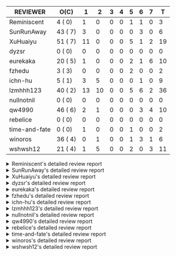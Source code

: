 |   REVIEWER    |  O(C)   | 1  | 2  | 3 | 4 | 5 | 6 | 7 | T  |
|---------------|---------|----|----|---|---|---|---|---|----|
| Reminiscent   |  4 ( 0) |  1 |  0 | 0 | 0 | 1 | 1 | 0 |  3 |
| SunRunAway    | 43 ( 7) |  3 |  0 | 0 | 0 | 0 | 3 | 0 |  6 |
| XuHuaiyu      | 51 ( 7) | 11 |  0 | 0 | 0 | 5 | 1 | 2 | 19 |
| dyzsr         |  0 ( 0) |  0 |  0 | 0 | 0 | 0 | 0 | 0 |  0 |
| eurekaka      | 20 ( 5) |  1 |  0 | 0 | 0 | 2 | 1 | 6 | 10 |
| fzhedu        |  3 ( 3) |  0 |  0 | 0 | 0 | 2 | 0 | 0 |  2 |
| ichn-hu       |  5 ( 1) |  3 |  5 | 0 | 0 | 0 | 1 | 0 |  9 |
| lzmhhh123     | 40 ( 2) | 13 | 10 | 0 | 0 | 5 | 6 | 2 | 36 |
| nullnotnil    |  0 ( 0) |  0 |  0 | 0 | 0 | 0 | 0 | 0 |  0 |
| qw4990        | 46 ( 6) |  2 |  1 | 0 | 0 | 0 | 3 | 4 | 10 |
| rebelice      |  0 ( 0) |  0 |  0 | 0 | 0 | 0 | 0 | 0 |  0 |
| time-and-fate |  0 ( 0) |  1 |  0 | 0 | 0 | 1 | 0 | 0 |  2 |
| winoros       | 36 ( 4) |  0 |  1 | 0 | 0 | 1 | 3 | 1 |  6 |
| wshwsh12      | 21 ( 4) |  1 |  5 | 0 | 0 | 2 | 0 | 3 | 11 |


<details> 
  <summary>Reminiscent's detailed review report</summary> 

## To Be Reviewed

|    REPO    |                                                               PR                                                                | C | LASTED |
|------------|---------------------------------------------------------------------------------------------------------------------------------|---|--------|
| tidb/21137 | [executor: specially handle empty input for apply's outer child aggregate (#20544)](https://github.com/pingcap/tidb/pull/21137) |   | 19d20h |
| tidb/21467 | [planner: fix explain-hint panic for joins generated by subquery (#20675)](https://github.com/pingcap/tidb/pull/21467)          |   | 5d18h  |
| tidb/21495 | [planner: do not propagate column eq with different column types](https://github.com/pingcap/tidb/pull/21495)                   |   | 4d19h  |
| tidb/21550 | [planner : fix unsigned_decimal_col=-int_cnst access index (#21198)](https://github.com/pingcap/tidb/pull/21550)                |   | 19h    |


## Reviewed in Last 7 Days

|    REPO    |                                                              PR                                                               | C | D |  R   |
|------------|-------------------------------------------------------------------------------------------------------------------------------|---|---|------|
| tidb/21466 | [bindinfo: physically delete previous binding when recreating a binding (#21349)](https://github.com/pingcap/tidb/pull/21466) |   | 1 | 5d0h |
| tidb/21488 | [planner: fix ambiguous field when resolve having expr  (#21165)](https://github.com/pingcap/tidb/pull/21488)                 |   | 5 | 3h   |
| tidb/21450 | [bindinfo: dbname check for bindings should be case insensitive (#21143)](https://github.com/pingcap/tidb/pull/21450)         |   | 6 | 0h   |


</details> 


<details> 
  <summary>SunRunAway's detailed review report</summary> 

## To Be Reviewed

|     REPO     |                                                                     PR                                                                     | C | LASTED  |
|--------------|--------------------------------------------------------------------------------------------------------------------------------------------|---|---------|
| docs-cn/4913 | [explain: add indexes](https://github.com/pingcap/docs-cn/pull/4913)                                                                       |   | 22d17h  |
| docs-cn/4933 | [explain: add joins](https://github.com/pingcap/docs-cn/pull/4933)                                                                         |   | 18d20h  |
| tidb/15370   | [planner,executor: Refactor Shuffle and implement parallel Sort](https://github.com/pingcap/tidb/pull/15370)                               | Y | 269d18h |
| docs-cn/4975 | [system variable: add tidb_enable_rate_limit_action ](https://github.com/pingcap/docs-cn/pull/4975)                                        |   | 11d13h  |
| tidb/15462   | [executor: implement `graceHashJoin`](https://github.com/pingcap/tidb/pull/15462)                                                          | Y | 265d17h |
| tidb/16967   | [executor: Refactor Shuffle and implement parallel sort (executor part)](https://github.com/pingcap/tidb/pull/16967)                       | Y | 220d10h |
| tidb/17238   | [*: refactor table.Allocator to improve readability](https://github.com/pingcap/tidb/pull/17238)                                           |   | 207d18h |
| tidb/19120   | [executor: Concurrently fetch chunks and insert them to a concurrent hash table in hash build](https://github.com/pingcap/tidb/pull/19120) |   | 119d21h |
| tidb/19178   | [executor: Refactor probe channel](https://github.com/pingcap/tidb/pull/19178)                                                             |   | 117d16h |
| tidb/19347   | [executor: support new syntax `create/drop binding for digest` for tidb dashboard usage](https://github.com/pingcap/tidb/pull/19347)       |   | 109d23h |
| tidb/19807   | [executor: parallel evaluation for aggregate functions with distinct in hashAgg](https://github.com/pingcap/tidb/pull/19807)               |   | 95d10h  |
| tidb/19900   | [executor: enable inline projection for sort&topN](https://github.com/pingcap/tidb/pull/19900)                                             | Y | 90d18h  |
| tidb/20140   | [expressions: Support `bin-to-uuid` and `uuid-to-bin`](https://github.com/pingcap/tidb/pull/20140)                                         |   | 77d22h  |
| tidb/20220   | [*: new secondary index value format](https://github.com/pingcap/tidb/pull/20220)                                                          |   | 74d16h  |
| tidb/20316   | [docs/design: add design doc for index usage information](https://github.com/pingcap/tidb/pull/20316)                                      |   | 69d17h  |
| tidb/20335   | [planner, executor: enable inline projection for Selection](https://github.com/pingcap/tidb/pull/20335)                                    | Y | 66d17h  |
| tidb/20360   | [planner: refine explain info for batch cop](https://github.com/pingcap/tidb/pull/20360)                                                   |   | 60d22h  |
| tidb/20397   | [parser: replace ast.SelectLockInShareMode with ast.SelectLockForShare](https://github.com/pingcap/tidb/pull/20397)                        |   | 58d18h  |
| tidb/20615   | [utils: Avoid panic when getting memory](https://github.com/pingcap/tidb/pull/20615)                                                       |   | 46d2h   |
| tidb/20689   | [expression: make TIME function compatible with MySQL (#19158)](https://github.com/pingcap/tidb/pull/20689)                                |   | 41d20h  |
| tidb/20750   | [executor, infoschema, planner: optimize query cluster_slow_query](https://github.com/pingcap/tidb/pull/20750)                             |   | 36d23h  |
| tidb/20752   | [*: trace statsCache and preparePlanCache by Global memory tracker.](https://github.com/pingcap/tidb/pull/20752)                           |   | 36d22h  |
| tidb/20765   | [planner: support stable result mode](https://github.com/pingcap/tidb/pull/20765)                                                          |   | 36d16h  |
| tidb/20799   | [planner: bypass the DNF restriction if index merge hint is specified](https://github.com/pingcap/tidb/pull/20799)                         |   | 35d16h  |
| tidb/20868   | [execution : fix Compatibility between select and mysql](https://github.com/pingcap/tidb/pull/20868)                                       |   | 33d18h  |
| tidb/20894   | [planner, store/tikv, executor:Support shuffled hash join and refine codes](https://github.com/pingcap/tidb/pull/20894)                    |   | 32d18h  |
| tidb/20947   | [expression: handle tp.flen overflow in to_base64 function](https://github.com/pingcap/tidb/pull/20947)                                    |   | 29d0h   |
| tidb/21137   | [executor: specially handle empty input for apply's outer child aggregate (#20544)](https://github.com/pingcap/tidb/pull/21137)            |   | 19d20h  |
| tidb/21207   | [planner: fix the inappropriate out-of-range range estimation rule](https://github.com/pingcap/tidb/pull/21207)                            |   | 15d18h  |
| tidb/21277   | [executor: fix split table with large integers](https://github.com/pingcap/tidb/pull/21277)                                                |   | 13d19h  |
| tidb/21310   | [types: convert string to MySQL BIT correctly](https://github.com/pingcap/tidb/pull/21310)                                                 |   | 12d22h  |
| tidb/21364   | [expression: make CAST function returns null when invalid value is casted as TIME (#18653)](https://github.com/pingcap/tidb/pull/21364)    |   | 9d1h    |
| tidb/21381   | [*: optimize analyze cluster index table](https://github.com/pingcap/tidb/pull/21381)                                                      |   | 8d17h   |
| tidb/21386   | [expression: Disable cast decimal as string push down to TiFlash](https://github.com/pingcap/tidb/pull/21386)                              |   | 8d16h   |
| tidb/21431   | [planner: fix correlated aggregates which should be evaluated in outer query](https://github.com/pingcap/tidb/pull/21431)                  |   | 6d19h   |
| tidb/21443   | [*: Let binary literal can be convert to enum and set (#20789)](https://github.com/pingcap/tidb/pull/21443)                                |   | 6d13h   |
| tidb/21444   | [planner: ignore anonymous index while tiflash replica is available](https://github.com/pingcap/tidb/pull/21444)                           |   | 6d12h   |
| tidb/21503   | [planner: fix invalid convert type in between...and... (#19820)](https://github.com/pingcap/tidb/pull/21503)                               | Y | 4d15h   |
| tidb/21504   | [planner: fix invalid convert type in between...and... (#19820)](https://github.com/pingcap/tidb/pull/21504)                               | Y | 4d15h   |
| tidb/21546   | [planner: do not push down the aggregation function with correlated column (#21453)](https://github.com/pingcap/tidb/pull/21546)           |   | 23h     |
| tidb/21562   | [*:Adapt ScanDetailV2 in KvGet and KvBatchGet Response](https://github.com/pingcap/tidb/pull/21562)                                        |   | 16h     |
| tidb/21573   | [expression: fix incorrect result of IsTrue function for time types (#21534)](https://github.com/pingcap/tidb/pull/21573)                  |   | 13h     |
| tidb/21578   | [*: gocritic fixes for commentFormatting](https://github.com/pingcap/tidb/pull/21578)                                                      |   | 5h      |


## Reviewed in Last 7 Days

|     REPO     |                                                            PR                                                             | C | D |   R    |
|--------------|---------------------------------------------------------------------------------------------------------------------------|---|---|--------|
| tidb/21548   | [coprocessor: Support changing maxRanges (#21542)](https://github.com/pingcap/tidb/pull/21548)                            |   | 1 | 1h     |
| docs/4219    | [toc: add sql optimization-related docs](https://github.com/pingcap/docs/pull/4219)                                       |   | 1 | 25d14h |
| tidb/21542   | [coprocessor: Support changing maxRanges](https://github.com/pingcap/tidb/pull/21542)                                     |   | 1 | 14h    |
| tidb/21109   | [tikv: distinguish server timeout and server busy error for TiKV and TiFlash](https://github.com/pingcap/tidb/pull/21109) |   | 6 | 15d21h |
| docs-cn/5003 | [add more comment for mem-quota-query](https://github.com/pingcap/docs-cn/pull/5003)                                      |   | 6 | 22h    |
| tidb/21449   | [*: Fix coverage test fail](https://github.com/pingcap/tidb/pull/21449)                                                   |   | 6 | 0h     |


</details> 


<details> 
  <summary>XuHuaiyu's detailed review report</summary> 

## To Be Reviewed

|    REPO    |                                                                              PR                                                                              | C | LASTED  |
|------------|--------------------------------------------------------------------------------------------------------------------------------------------------------------|---|---------|
| tidb/17997 | [expression: make greatest/least type comparison compatible with MySQL](https://github.com/pingcap/tidb/pull/17997)                                          | Y | 177d19h |
| tidb/19292 | [planner: suppport left join in join reorder](https://github.com/pingcap/tidb/pull/19292)                                                                    |   | 111d16h |
| tidb/19900 | [executor: enable inline projection for sort&topN](https://github.com/pingcap/tidb/pull/19900)                                                               | Y | 90d18h  |
| tidb/20040 | [planner, expression: take NullFlag into consideration when optimize the `int non-const` <cmp > `non-int const`](https://github.com/pingcap/tidb/pull/20040) | Y | 83d13h  |
| tidb/20140 | [expressions: Support `bin-to-uuid` and `uuid-to-bin`](https://github.com/pingcap/tidb/pull/20140)                                                           |   | 77d22h  |
| tidb/20233 | [expression, types: fix datetime and year comparison error](https://github.com/pingcap/tidb/pull/20233)                                                      | Y | 73d7h   |
| tidb/20311 | [expression: fix overflow error when convert bit to int64 (#20266)](https://github.com/pingcap/tidb/pull/20311)                                              |   | 69d21h  |
| tidb/20350 | [executor: support read global indexes in IndexMergeReader and index join](https://github.com/pingcap/tidb/pull/20350)                                       | Y | 63d13h  |
| tidb/20505 | [*: Add metrics for oom-action and sql memory usage.](https://github.com/pingcap/tidb/pull/20505)                                                            |   | 50d18h  |
| tidb/20576 | [*: fix stats feedback after tableReader handle multiple ranges](https://github.com/pingcap/tidb/pull/20576)                                                 |   | 48d12h  |
| tidb/20613 | [executor: fix issue of hash join fetch time inaccurate](https://github.com/pingcap/tidb/pull/20613)                                                         |   | 46d13h  |
| tidb/20752 | [*: trace statsCache and preparePlanCache by Global memory tracker.](https://github.com/pingcap/tidb/pull/20752)                                             |   | 36d22h  |
| tidb/20790 | [collation: add pinyin collation for chinese charset support](https://github.com/pingcap/tidb/pull/20790)                                                    |   | 35d20h  |
| tidb/20793 | [planner, executor: enable inline projection for Apply](https://github.com/pingcap/tidb/pull/20793)                                                          |   | 35d20h  |
| tidb/20844 | [executor: introduce new variables to control Apply's behaviors and add more tests for it](https://github.com/pingcap/tidb/pull/20844)                       |   | 34d13h  |
| tidb/20868 | [execution : fix Compatibility between select and mysql](https://github.com/pingcap/tidb/pull/20868)                                                         |   | 33d18h  |
| tidb/20905 | [planner: fix statement-optimize not work in `TryFastPlan`](https://github.com/pingcap/tidb/pull/20905)                                                      |   | 32d17h  |
| tidb/20938 | [planner: fix update statement not blocked by primary (#20842)](https://github.com/pingcap/tidb/pull/20938)                                                  |   | 29d17h  |
| tidb/20972 | [expression: POC implementation of Vitess hashing algorithm.](https://github.com/pingcap/tidb/pull/20972)                                                    |   | 28d0h   |
| tidb/21000 | [planner: check view recursion when building source from view (#20398)](https://github.com/pingcap/tidb/pull/21000)                                          |   | 26d23h  |
| tidb/21064 | [planner, executor: fix cast not check error](https://github.com/pingcap/tidb/pull/21064)                                                                    |   | 23d8h   |
| tidb/21132 | [expresssion: Fix unexpected panic when using IF function.](https://github.com/pingcap/tidb/pull/21132)                                                      |   | 19d22h  |
| tidb/21149 | [executor:Add runtime stat for IndexMergeReaderExecutor (#20653)](https://github.com/pingcap/tidb/pull/21149)                                                |   | 19d14h  |
| tidb/21150 | [expression: fix type infer for tidb's builtin compare(least and greatest)](https://github.com/pingcap/tidb/pull/21150)                                      |   | 19d13h  |
| tidb/21155 | [util/chunk: fix slice out of bound panic](https://github.com/pingcap/tidb/pull/21155)                                                                       |   | 19d11h  |
| tidb/21166 | [mocktikv: select count result differs between tikv and mocktikv](https://github.com/pingcap/tidb/pull/21166)                                                |   | 18d19h  |
| tidb/21304 | [executor: Add the HashAggExec runtime information (#20577)](https://github.com/pingcap/tidb/pull/21304)                                                     |   | 13d12h  |
| tidb/21318 | [planner, expression: use the range of column types to simplify expressions](https://github.com/pingcap/tidb/pull/21318)                                     |   | 12d18h  |
| tidb/21334 | [*: make rollback work on user-defined variables](https://github.com/pingcap/tidb/pull/21334)                                                                |   | 12d13h  |
| tidb/21338 | [expression: fix different types compare error](https://github.com/pingcap/tidb/pull/21338)                                                                  |   | 12d2h   |
| tidb/21382 | [planner: var_pop/stddev(distinct) should be failed](https://github.com/pingcap/tidb/pull/21382)                                                             |   | 8d17h   |
| tidb/21425 | [planner: natural join not consider rowid and null eq not propagate (#21328)](https://github.com/pingcap/tidb/pull/21425)                                    |   | 6d21h   |
| tidb/21431 | [planner: fix correlated aggregates which should be evaluated in outer query](https://github.com/pingcap/tidb/pull/21431)                                    |   | 6d19h   |
| tidb/21459 | [planner: push down projection for tiflash](https://github.com/pingcap/tidb/pull/21459)                                                                      |   | 5d21h   |
| tidb/21473 | [ddl: check the generated column offset when modifies column (#21458)](https://github.com/pingcap/tidb/pull/21473)                                           |   | 5d16h   |
| tidb/21476 | [planner: check for decimal format in cast expr (#20836)](https://github.com/pingcap/tidb/pull/21476)                                                        |   | 5d15h   |
| tidb/21477 | [planner: check for decimal format in cast expr (#20836)](https://github.com/pingcap/tidb/pull/21477)                                                        |   | 5d15h   |
| tidb/21483 | [executor, store/tikv: locks exist keys for point_get & batch_point_get (#21229)](https://github.com/pingcap/tidb/pull/21483)                                |   | 5d12h   |
| tidb/21488 | [planner: fix ambiguous field when resolve having expr  (#21165)](https://github.com/pingcap/tidb/pull/21488)                                                |   | 4d22h   |
| tidb/21503 | [planner: fix invalid convert type in between...and... (#19820)](https://github.com/pingcap/tidb/pull/21503)                                                 | Y | 4d15h   |
| tidb/21504 | [planner: fix invalid convert type in between...and... (#19820)](https://github.com/pingcap/tidb/pull/21504)                                                 | Y | 4d15h   |
| tidb/21513 | [expression: fix the error of parsing time](https://github.com/pingcap/tidb/pull/21513)                                                                      |   | 2d22h   |
| tidb/21526 | [executor: Cherry pick agg memory tracker to release 4.0](https://github.com/pingcap/tidb/pull/21526)                                                        |   | 1d19h   |
| tidb/21532 | [expression: set IsBooleanFlag for boolean scalar functions (#20706)](https://github.com/pingcap/tidb/pull/21532)                                            |   | 1d16h   |
| tidb/21536 | [executor: add slow-log file meta cache to avoid repeat read file meta information](https://github.com/pingcap/tidb/pull/21536)                              |   | 1d14h   |
| tidb/21550 | [planner : fix unsigned_decimal_col=-int_cnst access index (#21198)](https://github.com/pingcap/tidb/pull/21550)                                             |   | 19h     |
| tidb/21552 | [config: add tcp4only for lvs whitelist!](https://github.com/pingcap/tidb/pull/21552)                                                                        |   | 19h     |
| tidb/21564 | [ddl: fix Incorrect behavior of NO_ZERO_DATE when altering table](https://github.com/pingcap/tidb/pull/21564)                                                |   | 15h     |
| tidb/21572 | [expression: not evaluate time addition for timestamp with 2 args if 1st arg's year is zero](https://github.com/pingcap/tidb/pull/21572)                     |   | 13h     |
| tidb/21573 | [expression: fix incorrect result of IsTrue function for time types (#21534)](https://github.com/pingcap/tidb/pull/21573)                                    |   | 13h     |
| tidb/21575 | [executor: fix the KV decoding logic of memTableReader](https://github.com/pingcap/tidb/pull/21575)                                                          |   | 12h     |


## Reviewed in Last 7 Days

|      REPO      |                                                                              PR                                                                               | C | D |   R    |
|----------------|---------------------------------------------------------------------------------------------------------------------------------------------------------------|---|---|--------|
| tidb/21555     | [expression: fix compatibility behaviors in sec_to_time with MySQL ](https://github.com/pingcap/tidb/pull/21555)                                              |   | 1 | 6h     |
| tidb/21559     | [expression: fix compatibility behaviors in time_format with MySQL](https://github.com/pingcap/tidb/pull/21559)                                               |   | 1 | 5h     |
| tidb/21554     | [expression: fix convert number base for hybrid type](https://github.com/pingcap/tidb/pull/21554)                                                             |   | 1 | 6h     |
| tidb/21495     | [planner: do not propagate column eq with different column types](https://github.com/pingcap/tidb/pull/21495)                                                 |   | 1 | 4d7h   |
| tidb/19787     | [*: remove needless InInsertStmt](https://github.com/pingcap/tidb/pull/19787)                                                                                 |   | 1 | 95d10h |
| tidb/21569     | [planner: avoid TABLE and VALUES statement panic by returning unsupported statement error](https://github.com/pingcap/tidb/pull/21569)                        |   | 1 | 1h     |
| tidb/21563     | [session: disable a fallback related assertion temporarily](https://github.com/pingcap/tidb/pull/21563)                                                       |   | 1 | 0h     |
| tidb/21534     | [expression: fix incorrect result of IsTrue function for time types](https://github.com/pingcap/tidb/pull/21534)                                              |   | 1 | 21h    |
| tidb/21552     | [config: add tcp4only for lvs whitelist!](https://github.com/pingcap/tidb/pull/21552)                                                                         |   | 1 | 1h     |
| docs-cn/5052   | [update document for adding a float compatibility problem's warning](https://github.com/pingcap/docs-cn/pull/5052)                                            |   | 1 | 0h     |
| tidb/21198     | [planner : fix unsigned_decimal_col=-int_cnst access index](https://github.com/pingcap/tidb/pull/21198)                                                       |   | 1 | 15d0h  |
| tidb-test/1121 | [mysql_test: tiny update for tidb issue 21061](https://github.com/pingcap/tidb-test/pull/1121)                                                                |   | 5 | 0h     |
| tidb/21343     | [execution: fix Out of range error message is not informative enough](https://github.com/pingcap/tidb/pull/21343)                                             |   | 5 | 7d8h   |
| tidb/19820     | [planner: fix invalid convert type in between...and...](https://github.com/pingcap/tidb/pull/19820)                                                           | Y | 5 | 88d15h |
| tidb/21110     | [planner: Add table engine name check](https://github.com/pingcap/tidb/pull/21110)                                                                            |   | 5 | 16d17h |
| tidb/21165     | [planner: fix ambiguous field when resolve having expr ](https://github.com/pingcap/tidb/pull/21165)                                                          |   | 5 | 13d21h |
| tidb/20836     | [planner: check for decimal format in cast expr](https://github.com/pingcap/tidb/pull/20836)                                                                  |   | 6 | 28d23h |
| tidb/21195     | [brie: integrate lightning to suport IMPORT statement](https://github.com/pingcap/tidb/pull/21195)                                                            |   | 7 | 9d5h   |
| docs-cn/5009   | [Deprecate config item `max-memory` and add items `server-memory-quota` and `memory-usage-alarm-ratio` (#4977)](https://github.com/pingcap/docs-cn/pull/5009) |   | 7 | 0h     |


</details> 


<details> 
  <summary>dyzsr's detailed review report</summary> 

## To Be Reviewed

| REPO | PR | C | LASTED |
|------|----|---|--------|


## Reviewed in Last 7 Days

| REPO | PR | C | D | R |
|------|----|---|---|---|


</details> 


<details> 
  <summary>eurekaka's detailed review report</summary> 

## To Be Reviewed

|    REPO    |                                                                  PR                                                                  | C | LASTED  |
|------------|--------------------------------------------------------------------------------------------------------------------------------------|---|---------|
| tidb/14729 | [planner: fix constant propagation for PredicatePushDown](https://github.com/pingcap/tidb/pull/14729)                                | Y | 301d17h |
| tidb/14831 | [planner/cascades: add implementationRule for IndexLookUpJoin](https://github.com/pingcap/tidb/pull/14831)                           |   | 294d17h |
| tidb/15090 | [planner/cascades: refine the row count estimation of TiKV layer Selection](https://github.com/pingcap/tidb/pull/15090)              |   | 280d17h |
| tidb/15157 | [planner/cascades: implement `HashCode` method for all the LogicalPlans](https://github.com/pingcap/tidb/pull/15157)                 | Y | 278d14h |
| tidb/15335 | [planner/cascades: add transformation rule PullAggregationUpApply & EliminateMaxOneRow](https://github.com/pingcap/tidb/pull/15335)  |   | 271d17h |
| tidb/15370 | [planner,executor: Refactor Shuffle and implement parallel Sort](https://github.com/pingcap/tidb/pull/15370)                         | Y | 269d18h |
| tidb/17276 | [planner/cascades: add rule InjectProjectionBelowSort](https://github.com/pingcap/tidb/pull/17276)                                   | Y | 204d8h  |
| tidb/18882 | [planner, executor: add explain for `MetricSummaryTableExtractor`](https://github.com/pingcap/tidb/pull/18882)                       | Y | 131d17h |
| tidb/19347 | [executor: support new syntax `create/drop binding for digest` for tidb dashboard usage](https://github.com/pingcap/tidb/pull/19347) |   | 109d23h |
| tidb/20580 | [statistics: add bucket ndv for index histogram](https://github.com/pingcap/tidb/pull/20580)                                         |   | 47d20h  |
| tidb/20877 | [statistics: collect index usage information](https://github.com/pingcap/tidb/pull/20877)                                            |   | 33d16h  |
| tidb/21007 | [*: extract topn out of histogram correctly](https://github.com/pingcap/tidb/pull/21007)                                             |   | 26d20h  |
| tidb/21110 | [planner: Add table engine name check](https://github.com/pingcap/tidb/pull/21110)                                                   |   | 21d16h  |
| tidb/21216 | [planner: check for only_full_group_by in ORDER BY and HAVING](https://github.com/pingcap/tidb/pull/21216)                           |   | 15d17h  |
| tidb/21286 | [planner: report error when ORDER BY conflicts with DISTINCT](https://github.com/pingcap/tidb/pull/21286)                            |   | 13d17h  |
| tidb/21318 | [planner, expression: use the range of column types to simplify expressions](https://github.com/pingcap/tidb/pull/21318)             |   | 12d18h  |
| tidb/21459 | [planner: push down projection for tiflash](https://github.com/pingcap/tidb/pull/21459)                                              |   | 5d21h   |
| tidb/21488 | [planner: fix ambiguous field when resolve having expr  (#21165)](https://github.com/pingcap/tidb/pull/21488)                        |   | 4d22h   |
| tidb/21495 | [planner: do not propagate column eq with different column types](https://github.com/pingcap/tidb/pull/21495)                        |   | 4d19h   |
| tidb/21573 | [expression: fix incorrect result of IsTrue function for time types (#21534)](https://github.com/pingcap/tidb/pull/21573)            |   | 13h     |


## Reviewed in Last 7 Days

|    REPO     |                                                                                         PR                                                                                         | C | D |   R   |
|-------------|------------------------------------------------------------------------------------------------------------------------------------------------------------------------------------|---|---|-------|
| tidb/21546  | [planner: do not push down the aggregation function with correlated column (#21453)](https://github.com/pingcap/tidb/pull/21546)                                                   |   | 1 | 4h    |
| tidb/21453  | [planner: do not push down the aggregation function with correlated column](https://github.com/pingcap/tidb/pull/21453)                                                            |   | 5 | 1d5h  |
| parser/1120 | [Manually cherry-pick #1117 to release 4.0](https://github.com/pingcap/parser/pull/1120)                                                                                           |   | 5 | 0h    |
| parser/1117 | [spm: fix create binding for update with hint](https://github.com/pingcap/parser/pull/1117)                                                                                        |   | 6 | 0h    |
| tidb/21425  | [planner: natural join not consider rowid and null eq not propagate (#21328)](https://github.com/pingcap/tidb/pull/21425)                                                          |   | 7 | 4h    |
| tidb/20091  | [statistics: introduce an interface for StatsCache](https://github.com/pingcap/tidb/pull/20091)                                                                                    | Y | 7 | 75d4h |
| tidb/21318  | [planner, expression: use the range of column types to simplify expressions](https://github.com/pingcap/tidb/pull/21318)                                                           |   | 7 | 6d0h  |
| tidb/21430  | [planner, sessionctx : Add 'last_plan_from_binding' to help know whether sql's plan is matched with the hints in the binding (#18017)](https://github.com/pingcap/tidb/pull/21430) | Y | 7 | 0h    |
| docs/4301   | [system-variables: remove last-plan-from-binding](https://github.com/pingcap/docs/pull/4301)                                                                                       |   | 7 | 1d9h  |
| tidb/21328  | [planner: natural join not consider rowid and null eq not propagate](https://github.com/pingcap/tidb/pull/21328)                                                                   |   | 7 | 5d17h |


</details> 


<details> 
  <summary>fzhedu's detailed review report</summary> 

## To Be Reviewed

|    REPO    |                                                            PR                                                             | C | LASTED |
|------------|---------------------------------------------------------------------------------------------------------------------------|---|--------|
| tidb/19310 | [expression: make tidb_decode_key return json type and support escape string](https://github.com/pingcap/tidb/pull/19310) | Y | 111d0h |
| tidb/19845 | [expression:fix FORMAT compatibility issue #11206](https://github.com/pingcap/tidb/pull/19845)                            | Y | 92d15h |
| tidb/20117 | [optimizer: fix issue on incorrect result of natural join](https://github.com/pingcap/tidb/pull/20117)                    | Y | 78d20h |


## Reviewed in Last 7 Days

|    REPO    |                                                           PR                                                            | C | D |   R    |
|------------|-------------------------------------------------------------------------------------------------------------------------|---|---|--------|
| tics/1196  | [support concurrent build hash table for join](https://github.com/pingcap/tics/pull/1196)                               |   | 5 | 31d9h  |
| tidb/20894 | [planner, store/tikv, executor:Support shuffled hash join and refine codes](https://github.com/pingcap/tidb/pull/20894) |   | 5 | 27d20h |


</details> 


<details> 
  <summary>ichn-hu's detailed review report</summary> 

## To Be Reviewed

|    REPO    |                                                                PR                                                                 | C | LASTED  |
|------------|-----------------------------------------------------------------------------------------------------------------------------------|---|---------|
| tidb/17997 | [expression: make greatest/least type comparison compatible with MySQL](https://github.com/pingcap/tidb/pull/17997)               | Y | 177d19h |
| tidb/21324 | [expression: change the round rule for approximate value to `round to nearest even` ](https://github.com/pingcap/tidb/pull/21324) |   | 12d17h  |
| tidb/21476 | [planner: check for decimal format in cast expr (#20836)](https://github.com/pingcap/tidb/pull/21476)                             |   | 5d15h   |
| tidb/21559 | [expression: fix compatibility behaviors in time_format with MySQL](https://github.com/pingcap/tidb/pull/21559)                   |   | 17h     |
| tidb/21573 | [expression: fix incorrect result of IsTrue function for time types (#21534)](https://github.com/pingcap/tidb/pull/21573)         |   | 13h     |


## Reviewed in Last 7 Days

|    REPO    |                                                             PR                                                             | C | D |   R    |
|------------|----------------------------------------------------------------------------------------------------------------------------|---|---|--------|
| tidb/21554 | [expression: fix convert number base for hybrid type](https://github.com/pingcap/tidb/pull/21554)                          |   | 1 | 1h     |
| tidb/20747 | [executor: fix LEAD and LAG's default value can not adapt to field type](https://github.com/pingcap/tidb/pull/20747)       |   | 1 | 37d2h  |
| tidb/21534 | [expression: fix incorrect result of IsTrue function for time types](https://github.com/pingcap/tidb/pull/21534)           |   | 1 | 21h    |
| tidb/21532 | [expression: set IsBooleanFlag for boolean scalar functions (#20706)](https://github.com/pingcap/tidb/pull/21532)          |   | 2 | 0h     |
| tidb/21310 | [types: convert string to MySQL BIT correctly](https://github.com/pingcap/tidb/pull/21310)                                 |   | 2 | 11d5h  |
| tidb/20706 | [expression: set IsBooleanFlag for boolean scalar functions](https://github.com/pingcap/tidb/pull/20706)                   |   | 2 | 39d3h  |
| tidb/21477 | [planner: check for decimal format in cast expr (#20836)](https://github.com/pingcap/tidb/pull/21477)                      |   | 2 | 3d21h  |
| tidb/21525 | [expression: fix compatibility behaviors in zero datetime with MySQL (#21220)](https://github.com/pingcap/tidb/pull/21525) |   | 2 | 2h     |
| tidb/20478 | [planner: add projection if expand virtual generated column](https://github.com/pingcap/tidb/pull/20478)                   |   | 6 | 48d23h |


</details> 


<details> 
  <summary>lzmhhh123's detailed review report</summary> 

## To Be Reviewed

|     REPO     |                                                                   PR                                                                   | C | LASTED  |
|--------------|----------------------------------------------------------------------------------------------------------------------------------------|---|---------|
| tidb/14729   | [planner: fix constant propagation for PredicatePushDown](https://github.com/pingcap/tidb/pull/14729)                                  | Y | 301d17h |
| docs-cn/4913 | [explain: add indexes](https://github.com/pingcap/docs-cn/pull/4913)                                                                   |   | 22d17h  |
| tidb/17414   | [add curCost based join reorder algorithm](https://github.com/pingcap/tidb/pull/17414)                                                 |   | 196d18h |
| tidb/19347   | [executor: support new syntax `create/drop binding for digest` for tidb dashboard usage](https://github.com/pingcap/tidb/pull/19347)   |   | 109d23h |
| tidb/19698   | [*: update test cases to support new collation enabled by default](https://github.com/pingcap/tidb/pull/19698)                         |   | 97d22h  |
| tidb/20044   | [expression: Add column nullability checking before "refine args"](https://github.com/pingcap/tidb/pull/20044)                         | Y | 83d7h   |
| tidb/20444   | [expression: add json_merge_patch](https://github.com/pingcap/tidb/pull/20444)                                                         |   | 55d21h  |
| tidb/20465   | [expression: add uuidShortFunction](https://github.com/pingcap/tidb/pull/20465)                                                        |   | 54d19h  |
| tidb/20505   | [*: Add metrics for oom-action and sql memory usage.](https://github.com/pingcap/tidb/pull/20505)                                      |   | 50d18h  |
| tidb/20543   | [planner: refine the error message when split region by decimal column](https://github.com/pingcap/tidb/pull/20543)                    |   | 49d14h  |
| tidb/20618   | [planner: fix update generated columns error](https://github.com/pingcap/tidb/pull/20618)                                              |   | 45d20h  |
| tidb/20642   | [executor: modify admin executors to support partitioned table with global index](https://github.com/pingcap/tidb/pull/20642)          |   | 43d15h  |
| tidb/20785   | [errno, infoschema, executor, server: add client error infoschema tables](https://github.com/pingcap/tidb/pull/20785)                  |   | 35d23h  |
| tidb/20825   | [executor: add diagnosis rule to check Transparent Huge Pages(THP) enabled (#20611)](https://github.com/pingcap/tidb/pull/20825)       |   | 34d18h  |
| tidb/20865   | [executor:Add runtime information for UnionScanExec](https://github.com/pingcap/tidb/pull/20865)                                       |   | 33d18h  |
| tidb/20898   | [executor: modify the error message of insert time value (#20847)](https://github.com/pingcap/tidb/pull/20898)                         |   | 32d17h  |
| tidb/20903   | [planner: fix confused and unnecessary double-projection in plans.](https://github.com/pingcap/tidb/pull/20903)                        |   | 32d17h  |
| tidb/20929   | [types:  Add a limitation about float data type](https://github.com/pingcap/tidb/pull/20929)                                           |   | 29d19h  |
| tidb/20938   | [planner: fix update statement not blocked by primary (#20842)](https://github.com/pingcap/tidb/pull/20938)                            |   | 29d17h  |
| tidb/21018   | [planner: don't push down null sensitive join conditions (#19620)](https://github.com/pingcap/tidb/pull/21018)                         |   | 26d16h  |
| tidb/21051   | [executor: change read slow-log file module to concurrent](https://github.com/pingcap/tidb/pull/21051)                                 |   | 25d14h  |
| tidb/21078   | [planner/cascades: add rule `TransformJoinCondToSel` (#20460)](https://github.com/pingcap/tidb/pull/21078)                             |   | 22d20h  |
| tidb/21137   | [executor: specially handle empty input for apply's outer child aggregate (#20544)](https://github.com/pingcap/tidb/pull/21137)        |   | 19d20h  |
| tidb/21195   | [brie: integrate lightning to suport IMPORT statement](https://github.com/pingcap/tidb/pull/21195)                                     |   | 15d22h  |
| tidb/21271   | [*: support baseline capture for prepared statements](https://github.com/pingcap/tidb/pull/21271)                                      |   | 13d23h  |
| tidb/21275   | [*: rewrite origin SQL with default DB for SQL bindings](https://github.com/pingcap/tidb/pull/21275)                                   |   | 13d21h  |
| tidb/21310   | [types: convert string to MySQL BIT correctly](https://github.com/pingcap/tidb/pull/21310)                                             |   | 12d22h  |
| tidb/21334   | [*: make rollback work on user-defined variables](https://github.com/pingcap/tidb/pull/21334)                                          |   | 12d13h  |
| tidb/21347   | [session: make rollback work on global variables](https://github.com/pingcap/tidb/pull/21347)                                          |   | 11d19h  |
| tidb/21401   | [expression: incompatibility with MySQL for ADDTIME()](https://github.com/pingcap/tidb/pull/21401)                                     |   | 8d11h   |
| tidb/21404   | [planner: fix unexpected bad plan when IndexJoin inner side estRow is 0. (#21084)](https://github.com/pingcap/tidb/pull/21404)         |   | 7d22h   |
| tidb/21423   | [*: fix tiny bug and add more DML test for list partition table](https://github.com/pingcap/tidb/pull/21423)                           |   | 7d12h   |
| tidb/21431   | [planner: fix correlated aggregates which should be evaluated in outer query](https://github.com/pingcap/tidb/pull/21431)              |   | 6d19h   |
| tidb/21487   | [*: ensure TABLE statement works](https://github.com/pingcap/tidb/pull/21487)                                                          |   | 5d4h    |
| tidb/21555   | [expression: fix compatibility behaviors in sec_to_time with MySQL ](https://github.com/pingcap/tidb/pull/21555)                       |   | 18h     |
| tidb/21557   | [session: Support getting last query info for test purpose](https://github.com/pingcap/tidb/pull/21557)                                |   | 18h     |
| tidb/21559   | [expression: fix compatibility behaviors in time_format with MySQL](https://github.com/pingcap/tidb/pull/21559)                        |   | 17h     |
| tidb/21569   | [planner: avoid TABLE and VALUES statement panic by returning unsupported statement error](https://github.com/pingcap/tidb/pull/21569) |   | 14h     |
| tidb/21573   | [expression: fix incorrect result of IsTrue function for time types (#21534)](https://github.com/pingcap/tidb/pull/21573)              |   | 13h     |
| tidb/21577   | [planner: add special partition pruner for list columns partition](https://github.com/pingcap/tidb/pull/21577)                         |   | 11h     |


## Reviewed in Last 7 Days

|      REPO      |                                                                PR                                                                | C | D |    R    |
|----------------|----------------------------------------------------------------------------------------------------------------------------------|---|---|---------|
| tidb/21216     | [planner: check for only_full_group_by in ORDER BY and HAVING](https://github.com/pingcap/tidb/pull/21216)                       |   | 1 | 15d1h   |
| tidb/21558     | [expression: fix parse timestamp literal using datetime type](https://github.com/pingcap/tidb/pull/21558)                        |   | 1 | 0h      |
| tidb/21467     | [planner: fix explain-hint panic for joins generated by subquery (#20675)](https://github.com/pingcap/tidb/pull/21467)           |   | 1 | 5d2h    |
| tidb/21120     | [planner: error by default for GROUP BY expr ASC|DESC](https://github.com/pingcap/tidb/pull/21120)                               |   | 1 | 20d7h   |
| tidb/21546     | [planner: do not push down the aggregation function with correlated column (#21453)](https://github.com/pingcap/tidb/pull/21546) |   | 1 | 5h      |
| tidb/21060     | [planner: fix distinct push across projection when read partition table](https://github.com/pingcap/tidb/pull/21060)             |   | 1 | 22d23h  |
| tidb/21286     | [planner: report error when ORDER BY conflicts with DISTINCT](https://github.com/pingcap/tidb/pull/21286)                        |   | 1 | 12d23h  |
| tidb/21534     | [expression: fix incorrect result of IsTrue function for time types](https://github.com/pingcap/tidb/pull/21534)                 |   | 1 | 20h     |
| tidb/21173     | [planner: fix partition pruning when condition exceeds the range of column type](https://github.com/pingcap/tidb/pull/21173)     |   | 1 | 17d23h  |
| tidb/21548     | [coprocessor: Support changing maxRanges (#21542)](https://github.com/pingcap/tidb/pull/21548)                                   |   | 1 | 1h      |
| tidb/21515     | [sessionctx: add variable tidb_analyze_version](https://github.com/pingcap/tidb/pull/21515)                                      |   | 1 | 1d12h   |
| tidb-test/1121 | [mysql_test: tiny update for tidb issue 21061](https://github.com/pingcap/tidb-test/pull/1121)                                   |   | 1 | 3d15h   |
| tidb/21542     | [coprocessor: Support changing maxRanges](https://github.com/pingcap/tidb/pull/21542)                                            |   | 1 | 12h     |
| tidb/21532     | [expression: set IsBooleanFlag for boolean scalar functions (#20706)](https://github.com/pingcap/tidb/pull/21532)                |   | 2 | 0h      |
| docs-cn/4912   | [explain: add subqueries](https://github.com/pingcap/docs-cn/pull/4912)                                                          |   | 2 | 21d1h   |
| tidb/21530     | [expression: set flen to -1 when cast float to string (#21409)](https://github.com/pingcap/tidb/pull/21530)                      |   | 2 | 0h      |
| tidb/21514     | [expression: modify the mean result of time type](https://github.com/pingcap/tidb/pull/21514)                                    |   | 2 | 17h     |
| tidb/21450     | [bindinfo: dbname check for bindings should be case insensitive (#21143)](https://github.com/pingcap/tidb/pull/21450)            |   | 2 | 4d4h    |
| tidb/21466     | [bindinfo: physically delete previous binding when recreating a binding (#21349)](https://github.com/pingcap/tidb/pull/21466)    |   | 2 | 4d0h    |
| tidb/21488     | [planner: fix ambiguous field when resolve having expr  (#21165)](https://github.com/pingcap/tidb/pull/21488)                    |   | 2 | 3d3h    |
| tidb/20706     | [expression: set IsBooleanFlag for boolean scalar functions](https://github.com/pingcap/tidb/pull/20706)                         |   | 2 | 39d0h   |
| tidb/21083     | [planner: report error for invalid window specs which are not used](https://github.com/pingcap/tidb/pull/21083)                  |   | 2 | 20d22h  |
| tidb-test/1114 | [mysql_test: update window_functions for #21083](https://github.com/pingcap/tidb-test/pull/1114)                                 |   | 2 | 10d21h  |
| tidb/21453     | [planner: do not push down the aggregation function with correlated column](https://github.com/pingcap/tidb/pull/21453)          |   | 5 | 1d4h    |
| tidb-test/1116 | [make greatest and least type infer mysql-compatible](https://github.com/pingcap/tidb-test/pull/1116)                            |   | 5 | 4d0h    |
| tidb/21150     | [expression: fix type infer for tidb's builtin compare(least and greatest)](https://github.com/pingcap/tidb/pull/21150)          |   | 5 | 14d16h  |
| tidb/21476     | [planner: check for decimal format in cast expr (#20836)](https://github.com/pingcap/tidb/pull/21476)                            |   | 5 | 16h     |
| tidb/21477     | [planner: check for decimal format in cast expr (#20836)](https://github.com/pingcap/tidb/pull/21477)                            |   | 5 | 16h     |
| tidb/21351     | [bindinfo: refine logs of SQL bind](https://github.com/pingcap/tidb/pull/21351)                                                  |   | 6 | 6d0h    |
| tidb/21469     | [expression: fix casting year 0 to string 0000](https://github.com/pingcap/tidb/pull/21469)                                      |   | 6 | 1h      |
| tidb/21109     | [tikv: distinguish server timeout and server busy error for TiKV and TiFlash](https://github.com/pingcap/tidb/pull/21109)        |   | 6 | 15d21h  |
| tidb/19767     | [planner: rename needFrame to ignoreFrame](https://github.com/pingcap/tidb/pull/19767)                                           |   | 6 | 90d20h  |
| tidb/20675     | [planner: fix explain-hint panic for joins generated by subquery](https://github.com/pingcap/tidb/pull/20675)                    |   | 6 | 36d18h  |
| tidb/21442     | [executor: fix test problems in TestIssue20658](https://github.com/pingcap/tidb/pull/21442)                                      |   | 6 | 15h     |
| tipb/190       | [analyze: index request contains topn info](https://github.com/pingcap/tipb/pull/190)                                            |   | 7 | 153d13h |
| tidb/21409     | [expression: set flen to -1 when cast float to string](https://github.com/pingcap/tidb/pull/21409)                               |   | 7 | 1d1h    |


</details> 


<details> 
  <summary>nullnotnil's detailed review report</summary> 

## To Be Reviewed

| REPO | PR | C | LASTED |
|------|----|---|--------|


## Reviewed in Last 7 Days

| REPO | PR | C | D | R |
|------|----|---|---|---|


</details> 


<details> 
  <summary>qw4990's detailed review report</summary> 

## To Be Reviewed

|    REPO    |                                                                          PR                                                                          | C | LASTED  |
|------------|------------------------------------------------------------------------------------------------------------------------------------------------------|---|---------|
| tidb/16305 | [expression: separate signatures for `ModInt`](https://github.com/pingcap/tidb/pull/16305)                                                           | Y | 239d23h |
| tidb/16967 | [executor: Refactor Shuffle and implement parallel sort (executor part)](https://github.com/pingcap/tidb/pull/16967)                                 | Y | 220d10h |
| tidb/17396 | [types: improve StrToDate performance](https://github.com/pingcap/tidb/pull/17396)                                                                   | Y | 197d9h  |
| tidb/18882 | [planner, executor: add explain for `MetricSummaryTableExtractor`](https://github.com/pingcap/tidb/pull/18882)                                       | Y | 131d17h |
| tidb/19029 | [types: fix unexpected NOT_NULL flags](https://github.com/pingcap/tidb/pull/19029)                                                                   |   | 124d22h |
| tidb/19120 | [executor: Concurrently fetch chunks and insert them to a concurrent hash table in hash build](https://github.com/pingcap/tidb/pull/19120)           |   | 119d21h |
| tidb/19292 | [planner: suppport left join in join reorder](https://github.com/pingcap/tidb/pull/19292)                                                            |   | 111d16h |
| tidb/19957 | [executor: add builtin aggregate function `json_arrayagg`](https://github.com/pingcap/tidb/pull/19957)                                               | Y | 88d13h  |
| tidb/20011 | [statistics: fix incorrect total count used in index selectivity computation](https://github.com/pingcap/tidb/pull/20011)                            |   | 84d15h  |
| tidb/20316 | [docs/design: add design doc for index usage information](https://github.com/pingcap/tidb/pull/20316)                                                |   | 69d17h  |
| tidb/20354 | [planner: rename relational operators (#14575)](https://github.com/pingcap/tidb/pull/20354)                                                          | Y | 62d5h   |
| tidb/20399 | [*: make 'tidb_enable_change_column_type' available as a session variable](https://github.com/pingcap/tidb/pull/20399)                               |   | 58d15h  |
| tidb/20689 | [expression: make TIME function compatible with MySQL (#19158)](https://github.com/pingcap/tidb/pull/20689)                                          |   | 41d20h  |
| tidb/20708 | [*: separate auto_increment ID allocator from _tidb_rowid allocator](https://github.com/pingcap/tidb/pull/20708)                                     |   | 40d20h  |
| tidb/20747 | [executor: fix LEAD and LAG's default value can not adapt to field type](https://github.com/pingcap/tidb/pull/20747)                                 |   | 37d19h  |
| tidb/20750 | [executor, infoschema, planner: optimize query cluster_slow_query](https://github.com/pingcap/tidb/pull/20750)                                       |   | 36d23h  |
| tidb/20799 | [planner: bypass the DNF restriction if index merge hint is specified](https://github.com/pingcap/tidb/pull/20799)                                   |   | 35d16h  |
| tidb/20929 | [types:  Add a limitation about float data type](https://github.com/pingcap/tidb/pull/20929)                                                         |   | 29d19h  |
| tidb/20972 | [expression: POC implementation of Vitess hashing algorithm.](https://github.com/pingcap/tidb/pull/20972)                                            |   | 28d0h   |
| tidb/21018 | [planner: don't push down null sensitive join conditions (#19620)](https://github.com/pingcap/tidb/pull/21018)                                       |   | 26d16h  |
| tidb/21054 | [config: hide & deprecate enable-streaming (#20760)](https://github.com/pingcap/tidb/pull/21054)                                                     |   | 25d8h   |
| tidb/21132 | [expresssion: Fix unexpected panic when using IF function.](https://github.com/pingcap/tidb/pull/21132)                                              |   | 19d22h  |
| tidb/21137 | [executor: specially handle empty input for apply's outer child aggregate (#20544)](https://github.com/pingcap/tidb/pull/21137)                      |   | 19d20h  |
| tidb/21149 | [executor:Add runtime stat for IndexMergeReaderExecutor (#20653)](https://github.com/pingcap/tidb/pull/21149)                                        |   | 19d14h  |
| tidb/21150 | [expression: fix type infer for tidb's builtin compare(least and greatest)](https://github.com/pingcap/tidb/pull/21150)                              |   | 19d13h  |
| tidb/21173 | [planner: fix partition pruning when condition exceeds the range of column type](https://github.com/pingcap/tidb/pull/21173)                         |   | 18d18h  |
| tidb/21189 | [executor: modify lookupTableTask to return merged rows, and improve AppendRows](https://github.com/pingcap/tidb/pull/21189)                         |   | 16d12h  |
| tidb/21271 | [*: support baseline capture for prepared statements](https://github.com/pingcap/tidb/pull/21271)                                                    |   | 13d23h  |
| tidb/21286 | [planner: report error when ORDER BY conflicts with DISTINCT](https://github.com/pingcap/tidb/pull/21286)                                            |   | 13d17h  |
| tidb/21304 | [executor: Add the HashAggExec runtime information (#20577)](https://github.com/pingcap/tidb/pull/21304)                                             |   | 13d12h  |
| tidb/21317 | [expression: fix convert time return error](https://github.com/pingcap/tidb/pull/21317)                                                              |   | 12d19h  |
| tidb/21359 | [*: add runtime stats for split region statement](https://github.com/pingcap/tidb/pull/21359)                                                        |   | 11d12h  |
| tidb/21380 | [planner: set dbName for hinted query block table alias (#21213)](https://github.com/pingcap/tidb/pull/21380)                                        |   | 8d17h   |
| tidb/21408 | [statistics: fix a bug which causes panic when using the clustered index and the new collation (#21379)](https://github.com/pingcap/tidb/pull/21408) |   | 7d19h   |
| tidb/21424 | [sessionctx: move set variable to sysvar struct](https://github.com/pingcap/tidb/pull/21424)                                                         |   | 7d4h    |
| tidb/21450 | [bindinfo: dbname check for bindings should be case insensitive (#21143)](https://github.com/pingcap/tidb/pull/21450)                                |   | 5d23h   |
| tidb/21464 | [server: return results of ongoing queries when graceful shutdown (#19669)](https://github.com/pingcap/tidb/pull/21464)                              |   | 5d19h   |
| tidb/21466 | [bindinfo: physically delete previous binding when recreating a binding (#21349)](https://github.com/pingcap/tidb/pull/21466)                        |   | 5d18h   |
| tidb/21467 | [planner: fix explain-hint panic for joins generated by subquery (#20675)](https://github.com/pingcap/tidb/pull/21467)                               |   | 5d18h   |
| tidb/21469 | [expression: fix casting year 0 to string 0000](https://github.com/pingcap/tidb/pull/21469)                                                          |   | 5d17h   |
| tidb/21471 | [session: fix ineffective EXPLAIN FOR CONNECTION statement (#21044)](https://github.com/pingcap/tidb/pull/21471)                                     |   | 5d17h   |
| tidb/21476 | [planner: check for decimal format in cast expr (#20836)](https://github.com/pingcap/tidb/pull/21476)                                                |   | 5d15h   |
| tidb/21477 | [planner: check for decimal format in cast expr (#20836)](https://github.com/pingcap/tidb/pull/21477)                                                |   | 5d15h   |
| tidb/21508 | [execution: fix dayofweek('0000-00-00') behavior](https://github.com/pingcap/tidb/pull/21508)                                                        |   | 4d9h    |
| tidb/21525 | [expression: fix compatibility behaviors in zero datetime with MySQL (#21220)](https://github.com/pingcap/tidb/pull/21525)                           |   | 1d19h   |
| tidb/21543 | [types: isSpace support `\r\n`](https://github.com/pingcap/tidb/pull/21543)                                                                          |   | 1d9h    |


## Reviewed in Last 7 Days

|    REPO    |                                                                                         PR                                                                                         | C | D |    R    |
|------------|------------------------------------------------------------------------------------------------------------------------------------------------------------------------------------|---|---|---------|
| tidb/21207 | [planner: fix the inappropriate out-of-range range estimation rule](https://github.com/pingcap/tidb/pull/21207)                                                                    |   | 1 | 15d4h   |
| tidb/21515 | [sessionctx: add variable tidb_analyze_version](https://github.com/pingcap/tidb/pull/21515)                                                                                        |   | 1 | 1d12h   |
| tidb/21530 | [expression: set flen to -1 when cast float to string (#21409)](https://github.com/pingcap/tidb/pull/21530)                                                                        |   | 2 | 1h      |
| tidb/21271 | [*: support baseline capture for prepared statements](https://github.com/pingcap/tidb/pull/21271)                                                                                  |   | 6 | 8d3h    |
| tidb/21409 | [expression: set flen to -1 when cast float to string](https://github.com/pingcap/tidb/pull/21409)                                                                                 |   | 6 | 1d23h   |
| tidb/21044 | [session: fix ineffective EXPLAIN FOR CONNECTION statement](https://github.com/pingcap/tidb/pull/21044)                                                                            |   | 6 | 19d18h  |
| tipb/190   | [analyze: index request contains topn info](https://github.com/pingcap/tipb/pull/190)                                                                                              |   | 7 | 153d15h |
| tidb/21401 | [expression: incompatibility with MySQL for ADDTIME()](https://github.com/pingcap/tidb/pull/21401)                                                                                 |   | 7 | 1d17h   |
| tidb/21430 | [planner, sessionctx : Add 'last_plan_from_binding' to help know whether sql's plan is matched with the hints in the binding (#18017)](https://github.com/pingcap/tidb/pull/21430) | Y | 7 | 1h      |
| tidb/20903 | [planner: fix confused and unnecessary double-projection in plans.](https://github.com/pingcap/tidb/pull/20903)                                                                    |   | 7 | 25d18h  |


</details> 


<details> 
  <summary>rebelice's detailed review report</summary> 

## To Be Reviewed

| REPO | PR | C | LASTED |
|------|----|---|--------|


## Reviewed in Last 7 Days

| REPO | PR | C | D | R |
|------|----|---|---|---|


</details> 


<details> 
  <summary>time-and-fate's detailed review report</summary> 

## To Be Reviewed

| REPO | PR | C | LASTED |
|------|----|---|--------|


## Reviewed in Last 7 Days

|    REPO    |                                             PR                                              | C | D |   R   |
|------------|---------------------------------------------------------------------------------------------|---|---|-------|
| tidb/21515 | [sessionctx: add variable tidb_analyze_version](https://github.com/pingcap/tidb/pull/21515) |   | 1 | 1d12h |
| tidb/21007 | [*: extract topn out of histogram correctly](https://github.com/pingcap/tidb/pull/21007)    |   | 5 | 22d2h |


</details> 


<details> 
  <summary>winoros's detailed review report</summary> 

## To Be Reviewed

|    REPO    |                                                                           PR                                                                           | C | LASTED  |
|------------|--------------------------------------------------------------------------------------------------------------------------------------------------------|---|---------|
| tidb/14424 | [expression: add nullable() method to check whether an expression can return null](https://github.com/pingcap/tidb/pull/14424)                         |   | 334d17h |
| tidb/14831 | [planner/cascades: add implementationRule for IndexLookUpJoin](https://github.com/pingcap/tidb/pull/14831)                                             |   | 294d17h |
| tidb/15090 | [planner/cascades: refine the row count estimation of TiKV layer Selection](https://github.com/pingcap/tidb/pull/15090)                                |   | 280d17h |
| tidb/15157 | [planner/cascades: implement `HashCode` method for all the LogicalPlans](https://github.com/pingcap/tidb/pull/15157)                                   | Y | 278d14h |
| tidb/15426 | [planner/cascades: add transformation rule PushSelDownApply & refactor PushSelDownJoin](https://github.com/pingcap/tidb/pull/15426)                    |   | 266d16h |
| tidb/16967 | [executor: Refactor Shuffle and implement parallel sort (executor part)](https://github.com/pingcap/tidb/pull/16967)                                   | Y | 220d10h |
| tidb/17414 | [add curCost based join reorder algorithm](https://github.com/pingcap/tidb/pull/17414)                                                                 |   | 196d18h |
| tidb/17996 | [planner: push avg & distinct functions across join](https://github.com/pingcap/tidb/pull/17996)                                                       | Y | 178d11h |
| tidb/19957 | [executor: add builtin aggregate function `json_arrayagg`](https://github.com/pingcap/tidb/pull/19957)                                                 | Y | 88d13h  |
| tidb/20011 | [statistics: fix incorrect total count used in index selectivity computation](https://github.com/pingcap/tidb/pull/20011)                              |   | 84d15h  |
| tidb/20311 | [expression: fix overflow error when convert bit to int64 (#20266)](https://github.com/pingcap/tidb/pull/20311)                                        |   | 69d21h  |
| tidb/20482 | [planner: add EXPLAIN FORMAT=JSON](https://github.com/pingcap/tidb/pull/20482)                                                                         |   | 54d0h   |
| tidb/20765 | [planner: support stable result mode](https://github.com/pingcap/tidb/pull/20765)                                                                      |   | 36d16h  |
| tidb/21000 | [planner: check view recursion when building source from view (#20398)](https://github.com/pingcap/tidb/pull/21000)                                    |   | 26d23h  |
| tidb/21014 | [statistics: GC index usage information](https://github.com/pingcap/tidb/pull/21014)                                                                   |   | 26d18h  |
| tidb/21018 | [planner: don't push down null sensitive join conditions (#19620)](https://github.com/pingcap/tidb/pull/21018)                                         |   | 26d16h  |
| tidb/21060 | [planner: fix distinct push across projection when read partition table](https://github.com/pingcap/tidb/pull/21060)                                   |   | 23d16h  |
| tidb/21078 | [planner/cascades: add rule `TransformJoinCondToSel` (#20460)](https://github.com/pingcap/tidb/pull/21078)                                             |   | 22d20h  |
| tidb/21083 | [planner: report error for invalid window specs which are not used](https://github.com/pingcap/tidb/pull/21083)                                        |   | 22d18h  |
| tidb/21173 | [planner: fix partition pruning when condition exceeds the range of column type](https://github.com/pingcap/tidb/pull/21173)                           |   | 18d18h  |
| tidb/21207 | [planner: fix the inappropriate out-of-range range estimation rule](https://github.com/pingcap/tidb/pull/21207)                                        |   | 15d18h  |
| tidb/21230 | [planner, executor: fix statement-level optimize hint invalid and memory tracker when `tryFastPlan` works](https://github.com/pingcap/tidb/pull/21230) |   | 15d10h  |
| tidb/21271 | [*: support baseline capture for prepared statements](https://github.com/pingcap/tidb/pull/21271)                                                      |   | 13d23h  |
| tidb/21351 | [bindinfo: refine logs of SQL bind](https://github.com/pingcap/tidb/pull/21351)                                                                        |   | 11d17h  |
| tidb/21357 | [planner/core: skip TestEncodePlanPerformance to accelerate CI](https://github.com/pingcap/tidb/pull/21357)                                            |   | 11d13h  |
| tidb/21380 | [planner: set dbName for hinted query block table alias (#21213)](https://github.com/pingcap/tidb/pull/21380)                                          |   | 8d17h   |
| tidb/21408 | [statistics: fix a bug which causes panic when using the clustered index and the new collation (#21379)](https://github.com/pingcap/tidb/pull/21408)   |   | 7d19h   |
| tidb/21425 | [planner: natural join not consider rowid and null eq not propagate (#21328)](https://github.com/pingcap/tidb/pull/21425)                              |   | 6d21h   |
| tidb/21431 | [planner: fix correlated aggregates which should be evaluated in outer query](https://github.com/pingcap/tidb/pull/21431)                              |   | 6d19h   |
| tidb/21450 | [bindinfo: dbname check for bindings should be case insensitive (#21143)](https://github.com/pingcap/tidb/pull/21450)                                  |   | 5d23h   |
| tidb/21466 | [bindinfo: physically delete previous binding when recreating a binding (#21349)](https://github.com/pingcap/tidb/pull/21466)                          |   | 5d18h   |
| tidb/21467 | [planner: fix explain-hint panic for joins generated by subquery (#20675)](https://github.com/pingcap/tidb/pull/21467)                                 |   | 5d18h   |
| tidb/21476 | [planner: check for decimal format in cast expr (#20836)](https://github.com/pingcap/tidb/pull/21476)                                                  |   | 5d15h   |
| tidb/21477 | [planner: check for decimal format in cast expr (#20836)](https://github.com/pingcap/tidb/pull/21477)                                                  |   | 5d15h   |
| tidb/21487 | [*: ensure TABLE statement works](https://github.com/pingcap/tidb/pull/21487)                                                                          |   | 5d4h    |
| tidb/21495 | [planner: do not propagate column eq with different column types](https://github.com/pingcap/tidb/pull/21495)                                          |   | 4d19h   |


## Reviewed in Last 7 Days

|    REPO    |                                                                        PR                                                                         | C | D |   R    |
|------------|---------------------------------------------------------------------------------------------------------------------------------------------------|---|---|--------|
| tidb/20903 | [planner: fix confused and unnecessary double-projection in plans.](https://github.com/pingcap/tidb/pull/20903)                                   |   | 2 | 30d22h |
| tidb/21493 | [executor: stabilize test TestSetVar](https://github.com/pingcap/tidb/pull/21493)                                                                 |   | 5 | 1h     |
| tidb/20799 | [planner: bypass the DNF restriction if index merge hint is specified](https://github.com/pingcap/tidb/pull/20799)                                |   | 6 | 30d0h  |
| tidb/20478 | [planner: add projection if expand virtual generated column](https://github.com/pingcap/tidb/pull/20478)                                          |   | 6 | 48d19h |
| tidb/21460 | [planner: report error when UPDATE set generated column with non-default value](https://github.com/pingcap/tidb/pull/21460)                       |   | 6 | 1h     |
| tidb/20965 | [planner: fold the GetVar into a constant if the query contains no SetVar for the same user variable](https://github.com/pingcap/tidb/pull/20965) |   | 7 | 21d21h |


</details> 


<details> 
  <summary>wshwsh12's detailed review report</summary> 

## To Be Reviewed

|    REPO    |                                                                           PR                                                                           | C | LASTED  |
|------------|--------------------------------------------------------------------------------------------------------------------------------------------------------|---|---------|
| tidb/15462 | [executor: implement `graceHashJoin`](https://github.com/pingcap/tidb/pull/15462)                                                                      | Y | 265d17h |
| tidb/17052 | [[DNM] *: a prototype of readonly table](https://github.com/pingcap/tidb/pull/17052)                                                                   |   | 213d20h |
| tidb/17996 | [planner: push avg & distinct functions across join](https://github.com/pingcap/tidb/pull/17996)                                                       | Y | 178d11h |
| tidb/19807 | [executor: parallel evaluation for aggregate functions with distinct in hashAgg](https://github.com/pingcap/tidb/pull/19807)                           |   | 95d10h  |
| tidb/19957 | [executor: add builtin aggregate function `json_arrayagg`](https://github.com/pingcap/tidb/pull/19957)                                                 | Y | 88d13h  |
| tidb/20044 | [expression: Add column nullability checking before "refine args"](https://github.com/pingcap/tidb/pull/20044)                                         | Y | 83d7h   |
| tidb/20503 | [expression: compatible with mysql's NO_ZERO_DATE in date-related functions](https://github.com/pingcap/tidb/pull/20503)                               |   | 51d11h  |
| tidb/20580 | [statistics: add bucket ndv for index histogram](https://github.com/pingcap/tidb/pull/20580)                                                           |   | 47d20h  |
| tidb/20844 | [executor: introduce new variables to control Apply's behaviors and add more tests for it](https://github.com/pingcap/tidb/pull/20844)                 |   | 34d13h  |
| tidb/20861 | [executor:add runtime information for StreamAggExec](https://github.com/pingcap/tidb/pull/20861)                                                       |   | 33d19h  |
| tidb/21230 | [planner, executor: fix statement-level optimize hint invalid and memory tracker when `tryFastPlan` works](https://github.com/pingcap/tidb/pull/21230) |   | 15d10h  |
| tidb/21318 | [planner, expression: use the range of column types to simplify expressions](https://github.com/pingcap/tidb/pull/21318)                               |   | 12d18h  |
| tidb/21324 | [expression: change the round rule for approximate value to `round to nearest even` ](https://github.com/pingcap/tidb/pull/21324)                      |   | 12d17h  |
| tidb/21381 | [*: optimize analyze cluster index table](https://github.com/pingcap/tidb/pull/21381)                                                                  |   | 8d17h   |
| tidb/21487 | [*: ensure TABLE statement works](https://github.com/pingcap/tidb/pull/21487)                                                                          |   | 5d4h    |
| tidb/21541 | [executor: Nested prepare stmt should not be prepared](https://github.com/pingcap/tidb/pull/21541)                                                     |   | 1d12h   |
| tidb/21554 | [expression: fix convert number base for hybrid type](https://github.com/pingcap/tidb/pull/21554)                                                      |   | 18h     |
| tidb/21558 | [expression: fix parse timestamp literal using datetime type](https://github.com/pingcap/tidb/pull/21558)                                              |   | 17h     |
| tidb/21561 | [executor: open childExec during execution for UnionExec](https://github.com/pingcap/tidb/pull/21561)                                                  |   | 16h     |
| tidb/21566 | [chunk: fix min/max for enum/set is incompatible with MySQL #21451](https://github.com/pingcap/tidb/pull/21566)                                        |   | 15h     |
| tidb/21578 | [*: gocritic fixes for commentFormatting](https://github.com/pingcap/tidb/pull/21578)                                                                  |   | 5h      |


## Reviewed in Last 7 Days

|     REPO     |                                                                         PR                                                                         | C | D |   R    |
|--------------|----------------------------------------------------------------------------------------------------------------------------------------------------|---|---|--------|
| tidb/21324   | [expression: change the round rule for approximate value to `round to nearest even` ](https://github.com/pingcap/tidb/pull/21324)                  |   | 1 | 11d18h |
| tidb/21523   | [executor: UnionExec supports open limited child executors during execution](https://github.com/pingcap/tidb/pull/21523)                           |   | 2 | 3h     |
| docs/4333    | [Deprecate config item `max-memory` and add items `server-memory-quota` and `memory-usage-alarm-ratio`](https://github.com/pingcap/docs/pull/4333) |   | 2 | 3d1h   |
| docs-cn/5035 | [tidb_distsql_scan_concurrency Add change description](https://github.com/pingcap/docs-cn/pull/5035)                                               |   | 2 | 1h     |
| tidb/21525   | [expression: fix compatibility behaviors in zero datetime with MySQL (#21220)](https://github.com/pingcap/tidb/pull/21525)                         |   | 2 | 2h     |
| tidb/21505   | [executor: stabilize TestInsertIntoGivenPartitionSet](https://github.com/pingcap/tidb/pull/21505)                                                  |   | 2 | 2d15h  |
| tidb/21228   | [executor: return the result immediately when combining LIMIT row_count with DISTINCT](https://github.com/pingcap/tidb/pull/21228)                 |   | 5 | 10d21h |
| tidb/21220   | [expression: fix compatibility behaviors in zero datetime with MySQL](https://github.com/pingcap/tidb/pull/21220)                                  |   | 5 | 10d23h |
| tidb/21442   | [executor: fix test problems in TestIssue20658](https://github.com/pingcap/tidb/pull/21442)                                                        |   | 7 | 0h     |
| tidb/21410   | [expression: make TestNowAndUTCTimestamp more stable](https://github.com/pingcap/tidb/pull/21410)                                                  |   | 7 | 1d0h   |
| tidb/20091   | [statistics: introduce an interface for StatsCache](https://github.com/pingcap/tidb/pull/20091)                                                    | Y | 7 | 74d23h |


</details> 

